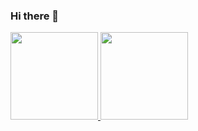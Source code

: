 ### Hi there 👋

<!--
**Lucas-Sessi/Lucas-Sessi** is a ✨ _special_ ✨ repository because its `README.md` (this file) appears on your GitHub profile.

Here are some ideas to get you started:

- 🔭 I’m currently working on ...
- 🌱 I’m currently learning ...
- 👯 I’m looking to collaborate on ...
- 🤔 I’m looking for help with ...
- 💬 Ask me about ...
- 📫 How to reach me: ...
- 😄 Pronouns: ...
- ⚡ Fun fact: ...
-->
<div>
<a href="https://github.com/Lucas-Sessi">
<img height="140em" src="https://github-readme-stats.vercel.app/api?username=Lucas-Sessi&show_icons=true&theme=algolia&count_private=true&include_all_commits=true">
<img height="140em" src="https://github-readme-stats.vercel.app/api/top-langs/?username=Lucas-Sessi&layout=compact&theme=algolia&langs_count=9">
</div>
